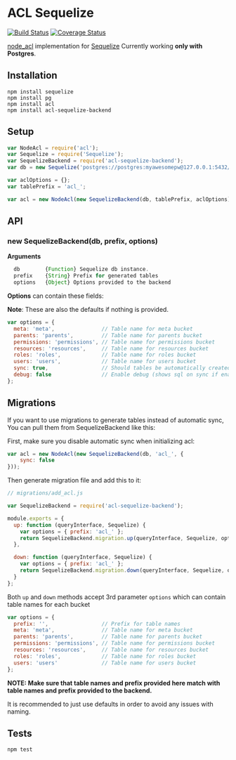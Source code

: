 # ACL Sequelize

[![Build Status](https://travis-ci.org/kristijanhusak/node_acl_sequelize.svg)](https://travis-ci.org/kristijanhusak/node_acl_sequelize)
[![Coverage Status](https://coveralls.io/repos/github/kristijanhusak/node_acl_sequelize/badge.svg)](https://coveralls.io/github/kristijanhusak/node_acl_sequelize)

 [node_acl](https://github.com/OptimalBits/node_acl) implementation for [Sequelize](https://github.com/sequelize/sequelize)
Currently working **only with Postgres**.

## Installation

```
npm install sequelize
npm install pg
npm install acl
npm install acl-sequelize-backend
```


## Setup

```javascript
var NodeAcl = require('acl');
var Sequelize = require('Sequelize');
var SequelizeBackend = require('acl-sequelize-backend');
var db = new Sequelize('postgres://postgres:myawesomepw@127.0.0.1:5432/myawesomedb');

var aclOptions = {};
var tablePrefix = 'acl_';

var acl = new NodeAcl(new SequelizeBackend(db, tablePrefix, aclOptions));
```


## API

### new SequelizeBackend(db, prefix, options)

__Arguments__

```javascript
  db        {Function} Sequelize db instance.
  prefix    {String} Prefix for generated tables
  options   {Object} Options provided to the backend
```

**Options** can contain these fields:

**Note**: These are also the defaults if nothing is provided.

```javascript
var options = {
  meta: 'meta',               // Table name for meta bucket
  parents: 'parents',         // Table name for parents bucket
  permissions: 'permissions', // Table name for permissions bucket
  resources: 'resources',     // Table name for resources bucket
  roles: 'roles',             // Table name for roles bucket
  users: 'users',             // Table name for users bucket
  sync: true,                 // Should tables be automatically created using sequelize sync method
  debug: false                // Enable debug (shows sql on sync if enabled)
};
```

## Migrations

If you want to use migrations to generate tables instead of automatic sync, You can pull them from SequelizeBackend like this:

First, make sure you disable automatic sync when initializing acl:

```javascript
var acl = new NodeAcl(new SequelizeBackend(db, 'acl_', {
    sync: false
}));
```

Then generate migration file and add this to it:

```javascript
// migrations/add_acl.js

var SequelizeBackend = require('acl-sequelize-backend');

module.exports = {
  up: function (queryInterface, Sequelize) {
    var options = { prefix: 'acl_' };
    return SequelizeBackend.migration.up(queryInterface, Sequelize, options);
  },

  down: function (queryInterface, Sequelize) {
    var options = { prefix: 'acl_' };
    return SequelizeBackend.migration.down(queryInterface, Sequelize, options);
  }
};
```

Both `up` and `down` methods accept 3rd parameter `options` which can contain table names for each bucket

```javascript
var options = {
  prefix: '',                 // Prefix for table names
  meta: 'meta',               // Table name for meta bucket
  parents: 'parents',         // Table name for parents bucket
  permissions: 'permissions', // Table name for permissions bucket
  resources: 'resources',     // Table name for resources bucket
  roles: 'roles',             // Table name for roles bucket
  users: 'users'              // Table name for users bucket
};
```

**NOTE: Make sure that table names and prefix provided here match with table names and prefix provided to the backend.**

It is recommended to just use defaults in order to avoid any issues with naming.

## Tests

```
npm test
```



